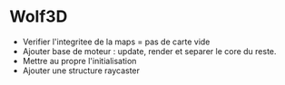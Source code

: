 # Wolf3D

* Verifier l'integritee de la maps = pas de carte vide
* Ajouter base de moteur : update, render et separer le core du reste.
* Mettre au propre l'initialisation
* Ajouter une structure raycaster
